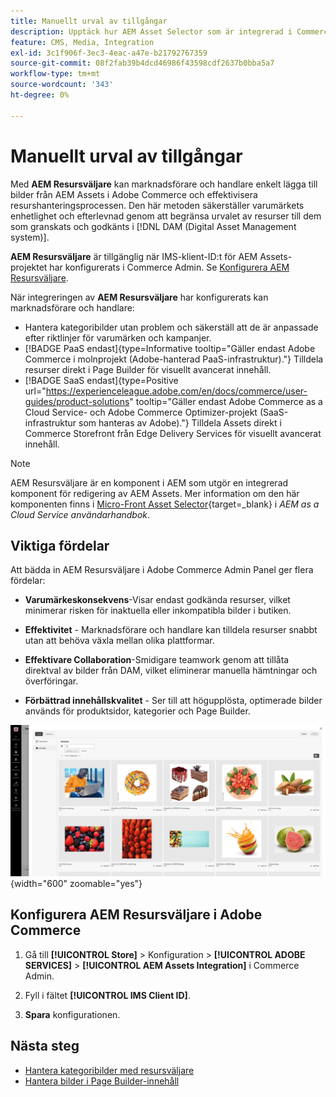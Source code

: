 ```yaml
---
title: Manuellt urval av tillgångar
description: Upptäck hur AEM Asset Selector som är integrerad i Commerce Admin hjälper marknadsförare och handlare att enkelt lägga till bilder från AEM Assets i Adobe Commerce och effektivisera resurshanteringen.
feature: CMS, Media, Integration
exl-id: 3c1f906f-3ec3-4eac-a47e-b21792767359
source-git-commit: 08f2fab39b4dcd46986f43598cdf2637b0bba5a7
workflow-type: tm+mt
source-wordcount: '343'
ht-degree: 0%

---
```


# Manuellt urval av tillgångar

Med **AEM Resursväljare** kan marknadsförare och handlare enkelt lägga till bilder från AEM Assets i Adobe Commerce och effektivisera resurshanteringsprocessen. Den här metoden säkerställer varumärkets enhetlighet och efterlevnad genom att begränsa urvalet av resurser till dem som granskats och godkänts i [!DNL DAM (Digital Asset Management system)].

**AEM Resursväljare** är tillgänglig när IMS-klient-ID:t för AEM Assets-projektet har konfigurerats i Commerce Admin. Se [Konfigurera AEM Resursväljare](#configure-the-aem-asset-selector-in-adobe-commerce).

När integreringen av **AEM Resursväljare** har konfigurerats kan marknadsförare och handlare:

* Hantera kategoribilder utan problem och säkerställ att de är anpassade efter riktlinjer för varumärken och kampanjer.
* [!BADGE PaaS endast]{type=Informative tooltip="Gäller endast Adobe Commerce i molnprojekt (Adobe-hanterad PaaS-infrastruktur)."} Tilldela resurser direkt i Page Builder för visuellt avancerat innehåll.
* [!BADGE SaaS endast]{type=Positive url="https://experienceleague.adobe.com/en/docs/commerce/user-guides/product-solutions" tooltip="Gäller endast Adobe Commerce as a Cloud Service- och Adobe Commerce Optimizer-projekt (SaaS-infrastruktur som hanteras av Adobe)."} Tilldela Assets direkt i Commerce Storefront från Edge Delivery Services för visuellt avancerat innehåll.

>[!NOTE]
>
> AEM Resursväljare är en komponent i AEM som utgör en integrerad komponent för redigering av AEM Assets. Mer information om den här komponenten finns i [Micro-Front Asset Selector](https://experienceleague.adobe.com/en/docs/experience-manager-cloud-service/content/assets/manage/asset-selector/overview-asset-selector){target=_blank} i *AEM as a Cloud Service användarhandbok*.

## Viktiga fördelar

Att bädda in AEM Resursväljare i Adobe Commerce Admin Panel ger flera fördelar:

* **Varumärkeskonsekvens**-Visar endast godkända resurser, vilket minimerar risken för inaktuella eller inkompatibla bilder i butiken.

* **Effektivitet** - Marknadsförare och handlare kan tilldela resurser snabbt utan att behöva växla mellan olika plattformar.

* **Effektivare Collaboration**-Smidigare teamwork genom att tillåta direktval av bilder från DAM, vilket eliminerar manuella hämtningar och överföringar.

* **Förbättrad innehållskvalitet** - Ser till att högupplösta, optimerade bilder används för produktsidor, kategorier och Page Builder.

![Resursväljare](../assets/asset-selector.png){width="600" zoomable="yes"}

## Konfigurera AEM Resursväljare i Adobe Commerce

1. Gå till **[!UICONTROL Store]** > Konfiguration > **[!UICONTROL ADOBE SERVICES]** > **[!UICONTROL AEM Assets Integration]** i Commerce Admin.

1. Fyll i fältet **[!UICONTROL IMS Client ID]**.

1. **Spara** konfigurationen.

## Nästa steg

* [Hantera kategoribilder med resursväljare](../manage-assets.md#category-images)
* [Hantera bilder i Page Builder-innehåll](../manage-assets.md#using-aem-asset-selector-in-page-builder)
